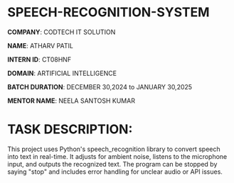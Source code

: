 # SPEECH-RECOGNITION-SYSTEM

**COMPANY**: CODTECH IT SOLUTION

**NAME**: ATHARV PATIL

**INTERN ID**: CT08HNF

**DOMAIN**: ARTIFICIAL INTELLIGENCE

**BATCH DURATION**: DECEMBER 30,2024 to JANUARY 30,2025

**MENTOR NAME**: NEELA SANTOSH KUMAR

# TASK DESCRIPTION:
This project uses Python's speech_recognition library to convert speech into text in real-time. It adjusts for ambient noise, listens to the microphone input, and outputs the recognized text. The program can be stopped by saying "stop" and includes error handling for unclear audio or API issues.
